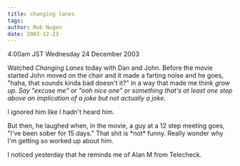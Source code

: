 ```yaml
---
title: changing lanes
tags: 
author: Rob Nugen
date: 2003-12-23
---
```


<p class=date>4:00am JST Wednesday 24 December 2003</p>

<p>Watched <em>Changing Lanes</em> today with Dan and John. Before
  the movie started John moved on the chair and it made a farting
  noise and he goes, "haha, that sounds kinda bad doesn't it?" in a
  way that made me think <em>grow up.  Say "excuse me" or "ooh nice
  one" or something that's at least one step above an implication of
  a joke but not actually a joke</em>.</p>

<p>I ignored him like I hadn't heard him.</p>

<p>But then, he laughed when, in the movie, a guy at a 12 step meeting
  goes, "I've been sober for 15 days."  That shit is *not* funny.
  Really wonder why I'm getting so worked up about him.</p>

<p>I noticed yesterday that he reminds me of Alan M from
  Telecheck.</p>
